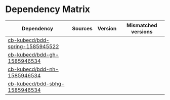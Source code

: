 # Dependency Matrix

Dependency | Sources | Version | Mismatched versions
---------- | ------- | ------- | -------------------
[cb-kubecd/bdd-spring-1585945522](https://github.com/cb-kubecd/bdd-spring-1585945522.git) |  | []() | 
[cb-kubecd/bdd-gh-1585946534](https://github.com/cb-kubecd/bdd-gh-1585946534.git) |  | []() | 
[cb-kubecd/bdd-nh-1585946534](https://github.com/cb-kubecd/bdd-nh-1585946534.git) |  | []() | 
[cb-kubecd/bdd-sbhg-1585946534](https://github.com/cb-kubecd/bdd-sbhg-1585946534.git) |  | []() | 
